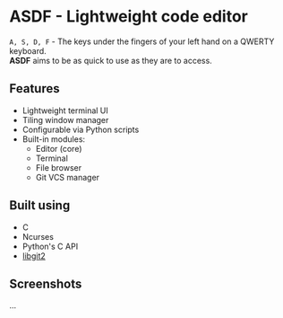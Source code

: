 # ASDF - Lightweight code editor

`A, S, D, F` - The keys under the fingers of your left hand on a QWERTY keyboard.\
**ASDF** aims to be as quick to use as they are to access.

## Features

- Lightweight terminal UI
- Tiling window manager
- Configurable via Python scripts
- Built-in modules:
  - Editor (core)
  - Terminal
  - File browser
  - Git VCS manager

## Built using

- C
- Ncurses
- Python's C API
- [libgit2](https://github.com/libgit2/libgit2)

## Screenshots

...